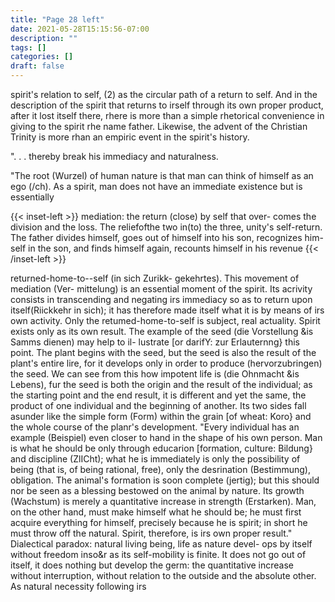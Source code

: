 ```yaml
---
title: "Page 28 left"
date: 2021-05-28T15:15:56-07:00
description: ""
tags: []
categories: []
draft: false
---
```


spirit's relation to self, (2) as the circular path of a return to self. And in the description of the spirit that returns to irself through its own proper product, after it lost itself there, rhere is more than a simple rhetorical convenience in giving to the spirit rhe name father. Likewise, the advent of the Christian Trinity is more rhan an empiric event in the spirit's history.

 ". . . thereby break his immediacy and naturalness.

 "The root (Wurzel) of human nature is that man can think of himself as an ego (/ch). As a spirit, man does not have an immediate existence but is essentially 
 
 {{< inset-left >}}
 mediation: the return (close) by self that over- comes the division and the loss. The reliefofthe two in(to) the three, unity's self-return. The father divides himself, goes out of himself into his son, recognizes him- self in the son, and finds himself again, recounts himself in his revenue
{{< /inset-left >}}
 
 
 returned-home-to--self (in sich Zurikk- gekehrtes). This movement of mediation (Ver- mittelung) is an essential moment of the spirit. Its acrivity consists in transcending and negating irs immediacy so as to return upon itself(Riickkehr in sich); it has therefore made itself what it is by means of irs own activity. Only the retumed-home-to-self is subject, real actuality. Spirit exists only as its own result. The example of the seed (die Vorstellung &is Samms dienen) may help to il- lustrate [or darifY: zur Erlauternng} this point. The plant begins with the seed, but the seed is also the result of the plant's entire lire, for it develops only in order to produce (hervorzubringen) the seed. We can see from this how impotent life is (die Ohnmacht &is Lebens), fur the seed is both the origin and the result of the individual; as the starting point and the end result, it is different and yet the same, the product of one individual and the beginning of another. Its two sides fall asunder like the simple form (Form) within the grain [of wheat: Koro} and the whole course of the planr's development. "Every individual has an example (Beispiel) even closer to hand in the shape of his own person. Man is what he should be only through educarion [formation, culture: Bildung} and discipline (ZlICht); what he is immediately is only the possibility of being (that is, of being rational, free), only the desrination (Bestimmung), obligation. The animal's formation is soon complete (jertig); but this should nor be seen as a blessing bestowed on the animal by nature. Its growth (Wachstum) is merely a quantitative increase in strength (Erstarken). Man, on the other hand, must make himself what he should be; he must first acquire everything for himself, precisely because he is spirit; in short he must throw off the natural. Spirit, therefore, is irs own proper result." Dialectical paradox: natural living being, life as nature devel- ops by itself without freedom inso&r as its self-mobility is finite. It does not go out of itself, it does nothing but develop the germ: the quantitative increase without interruption, without relation to the outside and the absolute other. As natural necessity following irs